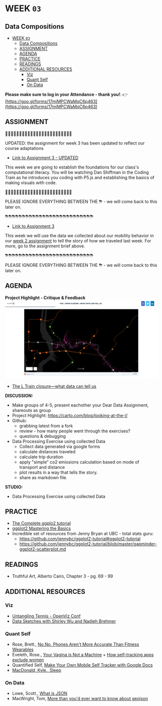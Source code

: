 # WEEK `03`
## Data Compositions

<!-- TOC START min:1 max:3 link:true update:true -->
- [WEEK `03`](#week-03)
  - [Data Compositions](#data-compositions)
  - [ASSIGNMENT](#assignment)
  - [AGENDA](#agenda)
  - [PRACTICE](#practice)
  - [READINGS](#readings)
  - [ADDITIONAL RESOURCES](#additional-resources)
    - [Viz](#viz)
    - [Quant Self](#quant-self)
    - [On Data](#on-data)

<!-- TOC END -->

**Please make sure to log in your Attendance - thank you!**:
👉 [https://goo.gl/forms/17mjMPCWaMqC6p463](https://goo.gl/forms/17mjMPCWaMqC6p463)

## ASSIGNMENT

🌈🌈🌈🌈🌈🌈🌈🌈🌈🌈🌈🌈🌈🌈🌈🌈🌈🌈🌈🌈🌈🌈🌈🌈


UPDATED: the assignment for week 3 has been updated to reflect our course adaptations

* [Link to Assignment 3 - UPDATED](ASSIGNMENT03-UPDATED.md)

This week we are going to establish the foundations for our class's computational literacy. You will be watching Dan Shiffman in the Coding Train as he introduces you coding with P5.js and establishing the basics of making visuals with code.

🌈🌈🌈🌈🌈🌈🌈🌈🌈🌈🌈🌈🌈🌈🌈🌈🌈🌈🌈🌈🌈🌈🌈🌈



PLEASE IGNORE EVERYTHING BETWEEN THE ⛈ - we will come back to this later on.

⛈⛈⛈⛈⛈⛈⛈⛈⛈⛈⛈⛈⛈⛈⛈⛈⛈⛈⛈⛈⛈⛈⛈⛈⛈⛈

* [Link to Assignment 3](ASSIGNMENT03.md)

This week we will use the data we collected about our mobility behavior in our [week 2 assignment](../week02/ASSIGNMENT02.md) to tell the story of how we traveled last week. For more, go to the assignment brief above.

⛈⛈⛈⛈⛈⛈⛈⛈⛈⛈⛈⛈⛈⛈⛈⛈⛈⛈⛈⛈⛈⛈⛈⛈⛈⛈

PLEASE IGNORE EVERYTHING BETWEEN THE ⛈ - we will come back to this later on.

## AGENDA

<!--

- have a look at different data structures
- restructuring data
- csv, json, geographic data, timeseries, time

-->

**Project Highlight - Critique & Feedback**
![Carto / The L Train closure—what data can tell us](assets/images/carto-l-train-closure.png)

* [The L Train closure—what data can tell us](https://carto.com/blog/looking-at-the-l/)

**DISCUSSION:**

* Make groups of 4-5, present eachother your Dear Data Assignment, shareouts as group
* Project Highlight: https://carto.com/blog/looking-at-the-l/
* Github:
  * grabbing latest from a fork
  * review - how many people went through the exercises?
  * questions & debugging
* Data Processing Exercise using collected Data
  * Collect data generated via google forms
  * calculate distances traveled
  * calculate trip duration
  * apply "simple" co2 emissions calculation based on mode of transport and distance
  * plot results in a way that tells the story.
  * share as markdown file.

<!--
* Data Compositions:
  * A look into common data structures and how to work with them
  * Specific emphasis on common formats:
    * csv
    * json
    * geographic data:
      * .shp
      * geojson
      * geotiffs and raster data?
  * How to handle specific properties:
    * time & timeseries

-->

**STUDIO:**
* Data Processing Exercise using collected Data


## PRACTICE
* [The Complete ggplo2 tutorial](http://r-statistics.co/Complete-Ggplot2-Tutorial-Part1-With-R-Code.html)
* [ggplot2 Mastering the Basics](http://www.rebeccabarter.com/blog/2017-11-17-ggplot2_tutorial/)
* Incredible set of resources from Jenny Bryan at UBC - total stats guru:
  * https://github.com/jennybc/ggplot2-tutorial#ggplot2-tutorial
  * https://github.com/jennybc/ggplot2-tutorial/blob/master/gapminder-ggplot2-scatterplot.md

## READINGS
* Truthful Art, Alberto Cairo, Chapter 3 - pg. 69 - 99



## ADDITIONAL RESOURCES

### Viz
* [Untangling Tennis - OpenViz Conf](https://www.youtube.com/watch?time_continue=1&v=Ufjm_LD_d0o)
* [Data Sketches with Shirley Wu and Nadieh Brehmer](https://www.youtube.com/watch?v=4EOG7KwFspk)

### Quant Self
* Rose, Brett., [No,No, Phones Aren't More Accurate Than Fitness Wearables](https://www.wired.com/2015/03/fitness-tracking-test/)
* Eveleth, Rose., [Your Vagina is Not a Machine](http://www.refinery29.com/kgoal-loop-kegels-trackers) + [How self-tracking apps exclude women](https://www.theatlantic.com/technology/archive/2014/12/how-self-tracking-apps-exclude-women/383673/)
* Quantified Self, [Make Your Own Mobile Self Tracker with Google Docs](http://quantifiedself.com/2009/05/diy-mobile-self-tracker/)
* [MacDonald, Kyle., Sleep](https://medium.com/@kcimc/sleep-and-fatigue-328b05f854a8)

### On Data
* Lowe, Scott., [What is JSON](https://blog.scottlowe.org/2013/11/08/a-non-programmers-introduction-to-json/)
* MacWright, Tom, [More than you'd ever want to know about geojson](https://macwright.org/2015/03/23/geojson-second-bite)
